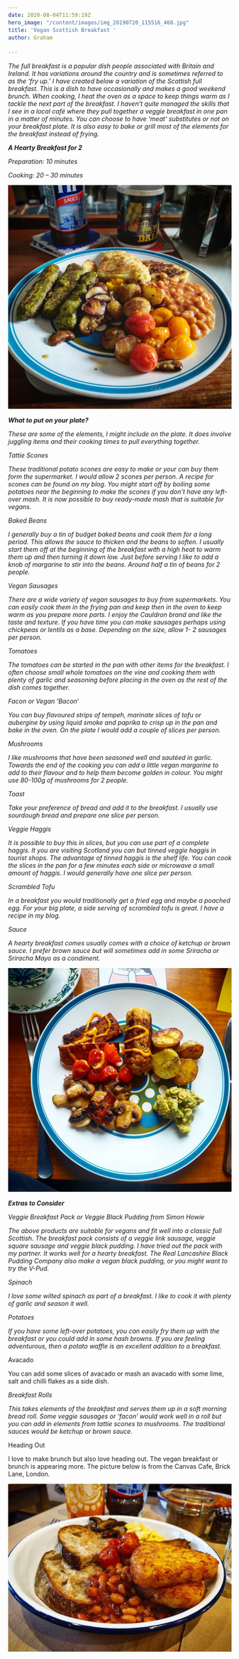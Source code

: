 ```yaml
---
date: 2020-08-04T11:59:19Z
hero_image: "/content/images/img_20190720_115516_468.jpg"
title: 'Vegan Scottish Breakfast '
author: Graham

---
```

_The full breakfast is a popular dish people associated with Britain and Ireland. It has variations around the country and is sometimes referred to as the ‘fry up.’ I have created below a variation of the Scottish full breakfast. This is a dish to have occasionally and makes a good weekend brunch. When cooking, I heat the oven as a space to keep things warm as I tackle the next part of the breakfast. I haven’t quite managed the skills that I see in a local café where they pull together a veggie breakfast in one pan in a matter of minutes. You can choose to have ‘meat’ substitutes or not on your breakfast plate. It is also easy to bake or grill most of the elements for the breakfast instead of frying._

**_A Hearty Breakfast for 2_**

_Preparation: 10 minutes_

_Cooking: 20 – 30 minutes_

![](/content/images/img_20190720_115516_468.jpg)

**_What to put on your plate?_**

_These are some of the elements, I might include on the plate. It does involve juggling items and their cooking times to pull everything together._

_Tattie Scones_

_These traditional potato scones are easy to make or your can buy them form the supermarket. I would allow 2 scones per person. A recipe for scones can be found on my blog. You might start off by boiling some potatoes near the beginning to make the scones if you don’t have any left-over mash. It is now possible to buy ready-made mash that is suitable for vegans._

_Baked Beans_

_I generally buy a tin of budget baked beans and cook them for a long period. This allows the sauce to thicken and the beans to soften. I usually start them off at the beginning of the breakfast with a high heat to warm them up and then turning it down low. Just before serving I like to add a knob of margarine to stir into the beans. Around half a tin of beans for 2 people._

_Vegan Sausages_

_There are a wide variety of vegan sausages to buy from supermarkets. You can easily cook them in the frying pan and keep then in the oven to keep warm as you prepare more parts. I enjoy the Cauldron brand and like the taste and texture. If you have time you can make sausages perhaps using chickpeas or lentils as a base. Depending on the size, allow 1- 2 sausages per person._

_Tomatoes_

_The tomatoes can be started in the pan with other items for the breakfast. I often choose small whole tomatoes on the vine and cooking them with plenty of garlic and seasoning before placing in the oven as the rest of the dish comes together._

_Facon or Vegan ‘Bacon’_

_You can buy flavoured strips of tempeh, marinate slices of tofu or aubergine by using liquid smoke and paprika to crisp up in the pan and bake in the oven. On the plate I would add a couple of slices per person._

_Mushrooms_

_I like mushrooms that have been seasoned well and sautéed in garlic. Towards the end of the cooking you can add a little vegan margarine to add to their flavour and to help them become golden in colour. You might use 80-100g of mushrooms for 2 people._

_Toast_

_Take your preference of bread and add it to the breakfast. I usually use sourdough bread and prepare one slice per person._

_Veggie Haggis_

_It is possible to buy this in slices, but you can use part of a complete haggis. It you are visiting Scotland you can but tinned veggie haggis in tourist shops. The advantage of tinned haggis is the shelf life. You can cook the slices in the pan for a few minutes each side or microwave a small amount of haggis. I would generally have one slice per person._

_Scrambled Tofu_

_In a breakfast you would traditionally get a fried egg and maybe a poached egg. For your big plate, a side serving of scrambled tofu is great. I have a recipe in my blog._

_Sauce_

_A hearty breakfast comes usually comes with a choice of ketchup or brown sauce. I prefer brown sauce but will sometimes add in some Sriracha or Sriracha Mayo as a condiment._

![](/content/images/img_20200328_153254_698.jpg)

**_Extras to Consider_**

_Veggie Breakfast Pack or Veggie Black Pudding from Simon Howie_

_The above products are suitable for vegans and fit well into a classic full Scottish. The breakfast pack consists of a veggie link sausage, veggie square sausage and veggie black pudding. I have tried out the pack with my partner. It works well for a hearty breakfast. The Real Lancashire Black Pudding Company also make a vegan black pudding, or you might want to try the V-Pud._

_Spinach_

_I love some wilted spinach as part of a breakfast. I like to cook it with plenty of garlic and season it well._

_Potatoes_

_If you have some left-over potatoes, you can easily fry them up with the breakfast or you could add in some hash browns. If you are feeling adventurous, then a potato waffle is an excellent addition to a breakfast._

Avacado 

You can add some slices of avacado or mash an avacado with some lime, salt and chilli flakes as a side dish. 

_Breakfast Rolls_

_This takes elements of the breakfast and serves them up in a soft morning bread roll. Some veggie sausages or ‘facon’ would work well in a roll but you can add in elements from tattie scones to mushrooms. The traditional sauces would be ketchup or brown sauce._

Heading Out 

I love to make brunch but also love heading out. The vegan breakfast or brunch is appearing more. The picture below is from the Canvas Cafe, Brick Lane, London. 

![](/content/images/fb_img_1596541721742.jpg)